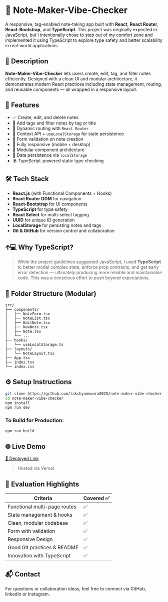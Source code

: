 # 📝 Note-Maker-Vibe-Checker

A responsive, tag-enabled note-taking app built with **React**, **React Router**, **React-Bootstrap**, and **TypeScript**. This project was originally expected in JavaScript, but I intentionally chose to step out of my comfort zone and implemented it using TypeScript to explore type safety and better scalability in real-world applications.

## 📌 Description

**Note-Maker-Vibe-Checker** lets users create, edit, tag, and filter notes efficiently. Designed with a clean UI and modular architecture, it demonstrates modern React practices including state management, routing, and reusable components — all wrapped in a responsive layout.

## 🚀 Features

- ✅ Create, edit, and delete notes
- 🍿 Add tags and filter notes by tag or title
- 🧵 Dynamic routing with `React Router`
- 🧠 Context API + `useLocalStorage` for state persistence
- 📄 Form validation on note creation
- 📱 Fully responsive (mobile + desktop)
- 🧹 Modular component architecture
- 💾 Data persistence via `localStorage`
- 🪰 TypeScript-powered static type checking

## 🛠️ Tech Stack

- **React.js** (with Functional Components + Hooks)
- **React Router DOM** for navigation
- **React-Bootstrap** for UI components
- **TypeScript** for type safety
- **React Select** for multi-select tagging
- **UUID** for unique ID generation
- **LocalStorage** for persisting notes and tags
- **Git & GitHub** for version control and collaboration

## 🡩‍💻 Why TypeScript?

> While the project guidelines suggested JavaScript, I used **TypeScript** to better model complex state, enforce prop contracts, and get early error detection — ultimately producing more reliable and maintainable code. This was a conscious effort to push beyond expectations.

## 📂 Folder Structure (Modular)

```
src/
├── components/
│   ├── NoteForm.tsx
│   ├── NoteList.tsx
│   ├── EditNote.tsx
│   ├── NewNote.tsx
│   ├── Note.tsx
│   └── ...
├── hooks/
│   └── useLocalStorage.ts
├── layouts/
│   └── NoteLayout.tsx
├── App.tsx
├── index.tsx
└── index.css
```

## ⚙️ Setup Instructions

```bash
git clone https://github.com/lakshyamewara0025/note-maker-vibe-checker.git
cd note-maker-vibe-checker
npm install
npm run dev
```

### To Build for Production:

```bash
npm run build
```

## 🌐 Live Demo

[🔗 Deployed Link](https://note-maker-vibe-checker.vercel.app/)  
> Hosted via Vercel

## 🧪 Evaluation Highlights

| Criteria                    | Covered ✅ |
|----------------------------|------------|
| Functional multi-page routes | ✅        |
| State management & hooks     | ✅        |
| Clean, modular codebase      | ✅        |
| Form with validation         | ✅        |
| Responsive Design            | ✅        |
| Good Git practices & README  | ✅        |
| Innovation with TypeScript   | ✅        |


## 📬 Contact

For questions or collaboration ideas, feel free to connect via GitHub, linkedIn or Instagram.

